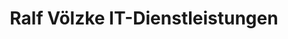---
title: "Ralf Völzke IT-Dienstleistungen"
url: /holzhausen-an-der-haide/ralf-voelzke-it-dienstleistungen/
shop: Computer
---